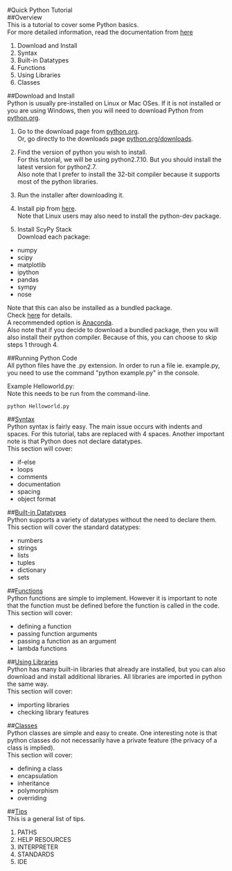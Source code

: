 #Quick Python Tutorial  
##Overview  
This is a tutorial to cover some Python basics.  
For more detailed information, read the documentation from [here](https://docs.python.org/2/) 

1. Download and Install  
2. Syntax  
3. Built-in Datatypes  
4. Functions  
5. Using Libraries  
6. Classes  

##Download and Install  
Python is usually pre-installed on Linux or Mac OSes. If it is not installed or you are using Windows, then you will need to download Python from [python.org](https://www.python.org).  

1. Go to the download page from [python.org](https://www.python.org).  
   Or, go directly to the downloads page [python.org/downloads](https://www.python.org/downloads).  

2. Find the version of python you wish to install.  
   For this tutorial, we will be using python2.7.10. But you should install the latest version for python2.7.  
   Also note that I prefer to install the 32-bit compiler because it supports most of the python libraries.  

3. Run the installer after downloading it.
 
4. Install pip from [here](https://pip.pypa.io/en/latest/installing).  
   Note that Linux users may also need to install the python-dev package.   

5. Install ScyPy Stack  
   Download each package:  
  * numpy  
  * scipy  
  * matplotlib  
  * ipython  
  * pandas  
  * sympy  
  * nose  

   Note that this can also be installed as a bundled package.  
   Check [here](www.scipy.org/install.html) for details.  
   A recommended option is [Anaconda](https://www.continuum.io/downloads).  
   Also note that if you decide to download a bundled package, then you will also install their python compiler. Because of this, you can choose to skip steps 1 through 4.  

##Running Python Code   
All python files have the .py extension. In order to run a file ie. example.py, you need to use the command "python example.py" in the console.  

Example Helloworld.py:  
Note this needs to be run from the command-line.
```
python Helloworld.py
```

##[Syntax](https://github.com/rshin808/quickPython/tree/master/Syntax)  
Python syntax is fairly easy. The main issue occurs with indents and spaces. For this tutorial, tabs are replaced with 4 spaces. Another important note is that Python does not declare datatypes.  
This section will cover:
* if-else
* loops
* comments
* documentation
* spacing
* object format
   
##[Built-in Datatypes](https://github.com/rshin808/quickPython/tree/master/Built-in%20Datatypes)  
Python supports a variety of datatypes without the need to declare them.   
This section will cover the standard datatypes:  
* numbers  
* strings  
* lists  
* tuples  
* dictionary  
* sets  

##[Functions](https://github.com/rshin808/quickPython/tree/master/Functions)  
Python functions are simple to implement. However it is important to note that the function must be defined before the function is called in the code.  
This section will cover:  
* defining a function  
* passing function arguments  
* passing a function as an argument  
* lambda functions  

##[Using Libraries](https://github.com/rshin808/quickPython/tree/master/Using%20Libraries)  
Python has many built-in libraries that already are installed, but you can also download and install additional libraries. All libraries are imported in python the same way.  
This section will cover:  
* importing libraries  
* checking library features  

##[Classes](https://github.com/rshin808/quickPython/tree/master/Classes)  
Python classes are simple and easy to create. One interesting note is that python classes do not necessarily have a private feature (the privacy of a class is implied).  
This section will cover:  
* defining a class  
* encapsulation  
* inheritance  
* polymorphism  
* overriding  

##[Tips](https://github.com/rshin808/quickPython/tree/master/Tips)  
This is a general list of tips.  
1. PATHS  
2. HELP RESOURCES    
3. INTERPRETER  
4. STANDARDS    
5. IDE
